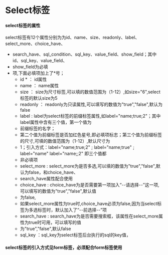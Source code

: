 # Select**标签**

#### select**标签的属性**
select标签有12个属性分别为为id、name、size、readonly、label、select\_more、choice\_have、
* search\_have、sql\_condition、sql\_key、value\_field、show\_field；其中id、sql\_key、value\_field、
* show\_field为必填
* 项,下面必填项加上了\*号；
  * id \* ： id属性
  * name ： name属性
  * size ： size为尺寸标签,可以填的数值范围为（1-12）,如size="6",select标签的默认size为5
  * readonly ： readonly为只读属性,可以填写的数值为"true","false",默认为false
  * label : label为select标签的前缀标签属性,如label="name;true;2"；其中label属性中含有三个值，第一个值为
  * 前缀标签的名字；
  * 第二个值为前缀标签是否加红色星号,即必填项标志；第三个值为前缀标签的尺寸,可填的数值范围为（1-12）,默认尺寸为
  * 1；引入方式：label="name;true;2" ; label="name;true" ; label="name" label="name;;2" 即三个值都
  * 非必填项
  * select\_more : select\_more为是否多选,可以填的数值为"true","false",默认为false，和choice\_have、
  * search\_have属性配合使用
  * choice\_have : choice\_have为是否需要第一项加入“--请选择--”这一项,可以填写的数值为"true","false",默认值
  * 为false,
  * 如果select\_more属性为true时,choice\_have必须为false,因为当select标签为多选标签时，默认加入了“--前选择--”项
  * search\_have : search\_have为是否需要搜索框，该属性在select\_more属性为true时可用，可以填写的值
  * 为"true","false",默认false
  * sql\_key  ：sql\_key为select标签后台执行的sql的key值，
#### select标签的引入方式见form标签，必须配合form标签使用



